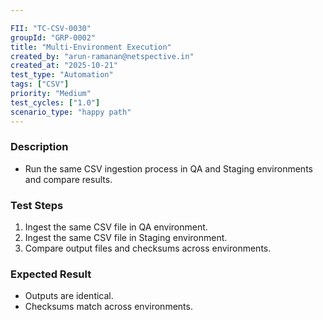 ```yaml
---

FII: "TC-CSV-0030"
groupId: "GRP-0002"
title: "Multi-Environment Execution"
created_by: "arun-ramanan@netspective.in"
created_at: "2025-10-21"
test_type: "Automation"
tags: ["CSV"]
priority: "Medium"
test_cycles: ["1.0"]
scenario_type: "happy path"
---
```


### Description
- Run the same CSV ingestion process in QA and Staging environments and compare results.

### Test Steps
1. Ingest the same CSV file in QA environment.  
2. Ingest the same CSV file in Staging environment.  
3. Compare output files and checksums across environments.  

### Expected Result
- Outputs are identical.  
- Checksums match across environments.